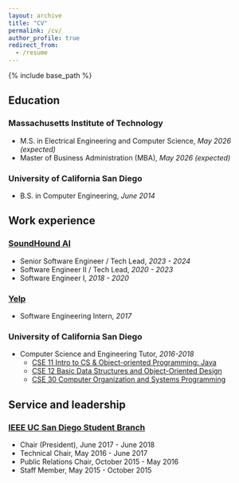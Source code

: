 ```yaml
---
layout: archive
title: "CV"
permalink: /cv/
author_profile: true
redirect_from:
  - /resume
---
```


{% include base_path %}

## Education

### Massachusetts Institute of Technology
* M.S. in Electrical Engineering and Computer Science, _May 2026 (expected)_
* Master of Business Administration (MBA), _May 2026 (expected)_

### University of California San Diego
* B.S. in Computer Engineering, _June 2014_

## Work experience

### [SoundHound AI](https://soundhound.com)
* Senior Software Engineer / Tech Lead, _2023 - 2024_
* Software Engineer II / Tech Lead, _2020 - 2023_
* Software Engineer I, _2018 - 2020_

### [Yelp](https://yelp.com)
* Software Engineering Intern, _2017_

### University of California San Diego
* Computer Science and Engineering Tutor, _2016-2018_
  * [CSE 11 Intro to CS & Object-oriented Programming: Java](https://cseweb.ucsd.edu/~ricko/CSE11/)
  * [CSE 12 Basic Data Structures and Object-Oriented Design](https://cseweb.ucsd.edu/~malanglois/)
  * [CSE 30 Computer Organization and Systems Programming](https://cseweb.ucsd.edu/~ricko/CSE30/)

<!---

Skills
======
* Skill 1
* Skill 2
  * Sub-skill 2.1
  * Sub-skill 2.2
  * Sub-skill 2.3
* Skill 3

Publications
======
  <ul>{% for post in site.publications reversed %}
    {% include archive-single-cv.html %}
  {% endfor %}</ul>
  
Talks
======
  <ul>{% for post in site.talks reversed %}
    {% include archive-single-talk-cv.html  %}
  {% endfor %}</ul>
  
Teaching
======
  <ul>{% for post in site.teaching reversed %}
    {% include archive-single-cv.html %}
  {% endfor %}</ul>
--->

## Service and leadership

### [IEEE UC San Diego Student Branch](https://ieeeucsd.org/)
* Chair (President), June 2017 - June 2018
* Technical Chair, May 2016 - June 2017
* Public Relations Chair, October 2015 - May 2016
* Staff Member, May 2015 - October 2015
